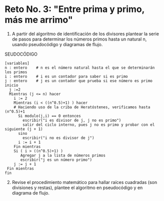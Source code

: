 # Reto No. 3: "Entre prima y primo, más me arrimo"
1. A partir del algoritmo de identificación de los divisores plantear la serie de pasos para determinar los números primos hasta un natural n, usando pseudocódigo y diagramas de flujo.

SEUDOCÓDIGO

```pseudocode
[variables]
n : entero    # n es el número natural hasta el que se determinarán los primos
i : entero    # i es un contador para saber si es primo
j : entero    # j es un contador que prueba si ese número es primo
inicio
  j :=2
  Mientras (j <= n) hacer
    i := 2
    Mientras (i < ((n^0.5)+1) ) hacer
    # Haciendo uso de la criba de Heratóstenes, verificamos hasta (n^0.5)+1
      Si modulo(j,i) == 0 entonces
        escribir("i es divisor de j, j no es primo")
        salir del ciclo interno, pues j no es primo y probar con el siguiente (j + 1) 
      sino
        escribir("i no es divisor de j")
      i := i + 1
    Fin mientras
    Si ( i > ((n^0.5)+1) )
       Agregar j a la lista de números primos
       escribir("j es un número primo")
    j := j + 1
 Fin mientras
fin
```




2. Revise el procedimiento matemático para hallar raíces cuadradas (son divisiones y restas), plantee el algoritmo en pseudocódigo y en diagrama de flujo.


